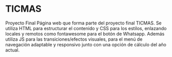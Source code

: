 # TICMAS
Proyecto Final
Página web que forma parte del proyecto final TICMAS. 
Se utiliza HTML para estructurar el contenido y CSS para los estilos, enlazando locales y remotos como fontawesome para el botón de Whatsapp. Además utiliza JS para las transiciones/efectos visuales, para el menú de navegación adaptable y responsivo junto con una opción de cálculo del año actual.
